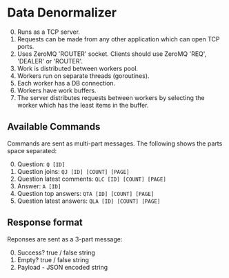 # Data Denormalizer

0. Runs as a TCP server.
0. Requests can be made from any other application which can open TCP ports.
0. Uses ZeroMQ 'ROUTER' socket. Clients should use ZeroMQ 'REQ', 'DEALER'
   or 'ROUTER'.
0. Work is distributed between workers pool.
0. Workers run on separate threads (goroutines).
0. Each worker has a DB connection.
0. Workers have work buffers.
0. The server distributes requests between workers by selecting the worker
   which has the least items in the buffer.

## Available Commands

Commands are sent as multi-part messages. The following shows the parts space
separated:

0. Question: `Q [ID]`
0. Question joins: `QJ [ID] [COUNT] [PAGE]`
0. Question latest comments: `QLC [ID] [COUNT] [PAGE]`
0. Answer: `A [ID]`
0. Question top answers: `QTA [ID] [COUNT] [PAGE]`
0. Question latest answers: `QLA [ID] [COUNT] [PAGE]`

## Response format

Reponses are sent as a 3-part message:

0. Success? true / false string
0. Empty? true / false string
0. Payload - JSON encoded string
